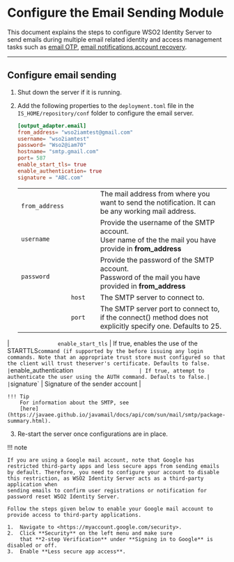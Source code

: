 # Configure the Email Sending Module

This document explains the steps to configure WSO2 Identity Server to send emails during multiple email related identity and access management tasks such as [email OTP](../../../guides/mfa/2fa-email-otp/), [email notifications](TBD:../../learn/enabling-notifications-for-user-operations),[account recovery](../../../guides/password-mgt/recovery-confirmation/).

----

## Configure email sending

1.  Shut down the server if it is running.
2.  Add the following properties to the `deployment.toml` file in the `IS_HOME/repository/conf` folder to configure the email server.

    ```toml
    [output_adapter.email]
    from_address= "wso2iamtest@gmail.com"
    username= "wso2iamtest"
    password= "Wso2@iam70"
    hostname= "smtp.gmail.com"
    port= 587
    enable_start_tls= true
    enable_authentication= true
    signature = "ABC.com"
    ```
    
    |                                                   |                                                |
    |---------------------------------------------------|------------------------------------------------|
    | `               from_address                `     | The mail address from where you want to send the notification. It can be any working mail address. |
    | `               username                    `     | Provide the username of the SMTP account. <br/> User name of the the mail you have provide in **from_address**    |
    | `               password                        ` | Provide the password of the SMTP account. <br/> Password of the mail you have provided in **from_address**     |
    | `               host                        ` | The SMTP server to connect to. |
    | `               port                         `|The SMTP server port to connect to, if the connect() method does not explicitly specify one. Defaults to 25. |
   | `               enable_start_tls`            | If true, enables the use of the STARTTLS` command (if supported by the before issuing any login commands. Note that an appropriate trust store must configured so that the client will trust theserver's certificate. Defaults to false.
   | `enable_authentication`                      | If true, attempt to authenticate the user using the AUTH command. Defaults to false.|
   | `signature`                                   | Signature of the sender account |
    
    !!! Tip 
        For information about the SMTP, see
        [here](https://javaee.github.io/javamail/docs/api/com/sun/mail/smtp/package-summary.html).
        
3. Re-start the server once configurations are in place.

!!! note

    If you are using a Google mail account, note that Google has
    restricted third-party apps and less secure apps from sending emails
    by default. Therefore, you need to configure your account to disable
    this restriction, as WSO2 Identity Server acts as a third-party application when
    sending emails to confirm user registrations or notification for
    password reset WSO2 Identity Server.     
       
    Follow the steps given below to enable your Google mail account to
    provide access to third-party applications.

    1.  Navigate to <https://myaccount.google.com/security>.
    2.  Click **Security** on the left menu and make sure
        that **2-step Verification** under **Signing in to Google** is disabled or off.  
    3.  Enable **Less secure app access**.  
               
    